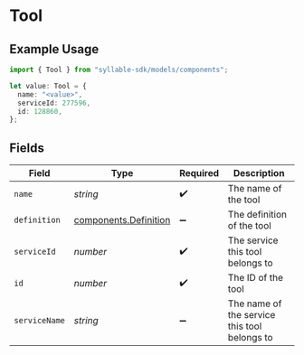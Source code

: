 # Tool

## Example Usage

```typescript
import { Tool } from "syllable-sdk/models/components";

let value: Tool = {
  name: "<value>",
  serviceId: 277596,
  id: 128860,
};
```

## Fields

| Field                                                          | Type                                                           | Required                                                       | Description                                                    |
| -------------------------------------------------------------- | -------------------------------------------------------------- | -------------------------------------------------------------- | -------------------------------------------------------------- |
| `name`                                                         | *string*                                                       | :heavy_check_mark:                                             | The name of the tool                                           |
| `definition`                                                   | [components.Definition](../../models/components/definition.md) | :heavy_minus_sign:                                             | The definition of the tool                                     |
| `serviceId`                                                    | *number*                                                       | :heavy_check_mark:                                             | The service this tool belongs to                               |
| `id`                                                           | *number*                                                       | :heavy_check_mark:                                             | The ID of the tool                                             |
| `serviceName`                                                  | *string*                                                       | :heavy_minus_sign:                                             | The name of the service this tool belongs to                   |